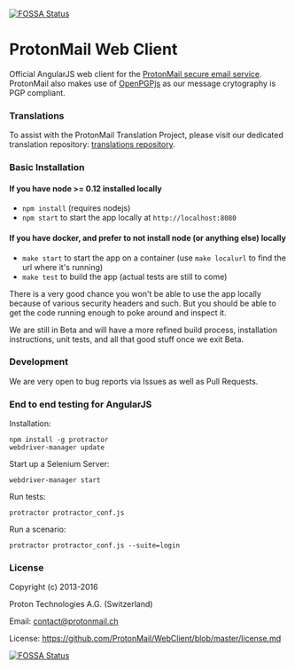 [![FOSSA Status](https://app.fossa.io/api/projects/git%2Bgithub.com%2Faccidentalmeme%2FWebClient-1.svg?type=shield)](https://app.fossa.io/projects/git%2Bgithub.com%2Faccidentalmeme%2FWebClient-1?ref=badge_shield)

ProtonMail Web Client
=======

Official AngularJS web client for the [ProtonMail secure email service](https://protonmail.com). ProtonMail also makes use of [OpenPGPjs](https://github.com/openpgpjs/openpgpjs) as our message crytography is PGP compliant.

### Translations

To assist with the ProtonMail Translation Project, please visit our dedicated translation repository: [translations repository](https://github.com/ProtonMail/translations).

### Basic Installation

#### If you have node >= 0.12 installed locally

- `npm install` (requires nodejs)
- `npm start` to start the app locally at `http://localhost:8080`

#### If you have docker, and prefer to not install node (or anything else) locally

- `make start` to start the app on a container (use `make localurl` to find the url where it's running)
- `make test` to build the app (actual tests are still to come)

There is a very good chance you won't be able to use the app locally because of various security headers and such. But you should be able to get the code running enough to poke around and inspect it.

We are still in Beta and will have a more refined build process, installation instructions, unit tests, and all that good stuff once we exit Beta.

### Development

We are very open to bug reports via Issues as well as Pull Requests.

### End to end testing for AngularJS

Installation:

```shell
npm install -g protractor
webdriver-manager update
```

Start up a Selenium Server:

```shell
webdriver-manager start
```

Run tests:

```shell
protractor protractor_conf.js
```

Run a scenario:

```shell
protractor protractor_conf.js --suite=login
```

### License

Copyright (c) 2013-2016

Proton Technologies A.G. (Switzerland)

Email: contact@protonmail.ch

License: https://github.com/ProtonMail/WebClient/blob/master/license.md


[![FOSSA Status](https://app.fossa.io/api/projects/git%2Bgithub.com%2Faccidentalmeme%2FWebClient-1.svg?type=large)](https://app.fossa.io/projects/git%2Bgithub.com%2Faccidentalmeme%2FWebClient-1?ref=badge_large)